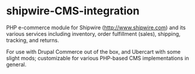 # shipwire-CMS-integration
PHP e-commerce module for Shipwire (http://www.shipwire.com) and its various services including inventory, order fulfillment (sales), shipping, tracking, and returns.

For use with Drupal Commerce out of the box, and Ubercart with some slight mods; customizable for various PHP-based CMS implementations in general.
